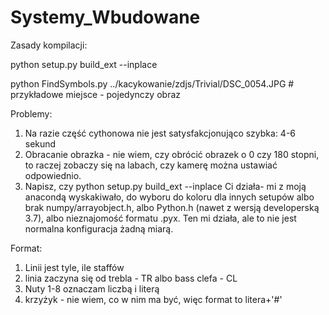 # Systemy_Wbudowane
Zasady kompilacji:

python setup.py build_ext --inplace


python FindSymbols.py ../kacykowanie/zdjs/Trivial/DSC_0054.JPG # przykładowe miejsce - pojedynczy obraz

Problemy:
1) Na razie część cythonowa nie jest satysfakcjonująco szybka: 4-6 sekund
2) Obracanie obrazka - nie wiem, czy obrócić obrazek o 0 czy 180 stopni, to raczej zobaczy się na labach, czy kamerę można ustawiać odpowiednio.
3) Napisz, czy python setup.py build_ext --inplace Ci działa- mi z moją anacondą wyskakiwało, do wyboru do koloru dla innych setupów albo brak numpy/arrayobject.h, albo Python.h (nawet z wersją developerską 3.7), albo nieznajomość formatu .pyx. Ten mi działa, ale to nie jest normalna konfiguracja żadną miarą.

Format:
1) Linii jest tyle, ile staffów
2) linia zaczyna się od trebla - TR albo bass clefa - CL
3) Nuty 1-8 oznaczam liczbą i literą
4) krzyżyk - nie wiem, co w nim ma być, więc format to litera+'#'
